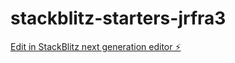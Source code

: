# stackblitz-starters-jrfra3

[Edit in StackBlitz next generation editor ⚡️](https://stackblitz.com/~/github.com/fabioinacio1980/stackblitz-starters-jrfra3)